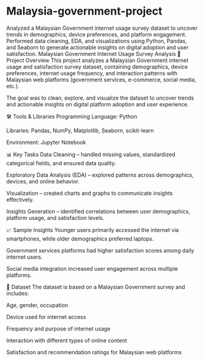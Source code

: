 # Malaysia-government-project
Analyzed a Malaysian Government internet usage survey dataset to uncover trends in demographics, device preferences, and platform engagement. Performed data cleaning, EDA, and visualizations using Python, Pandas, and Seaborn to generate actionable insights on digital adoption and user satisfaction.
Malaysian Government Internet Usage Survey Analysis
📌 Project Overview
This project analyzes a Malaysian Government internet usage and satisfaction survey dataset, containing demographics, device preferences, internet usage frequency, and interaction patterns with Malaysian web platforms (government services, e-commerce, social media, etc.).

The goal was to clean, explore, and visualize the dataset to uncover trends and actionable insights on digital platform adoption and user experience.

🛠 Tools & Libraries
Programming Language: Python

Libraries: Pandas, NumPy, Matplotlib, Seaborn, scikit-learn

Environment: Jupyter Notebook

📊 Key Tasks
Data Cleaning – handled missing values, standardized categorical fields, and ensured data quality.

Exploratory Data Analysis (EDA) – explored patterns across demographics, devices, and online behavior.

Visualization – created charts and graphs to communicate insights effectively.

Insights Generation – identified correlations between user demographics, platform usage, and satisfaction levels.

📈 Sample Insights
Younger users primarily accessed the internet via smartphones, while older demographics preferred laptops.

Government services platforms had higher satisfaction scores among daily internet users.

Social media integration increased user engagement across multiple platforms.

📂 Dataset
The dataset is based on a Malaysian Government survey and includes:

Age, gender, occupation

Device used for internet access

Frequency and purpose of internet usage

Interaction with different types of online content

Satisfaction and recommendation ratings for Malaysian web platforms
